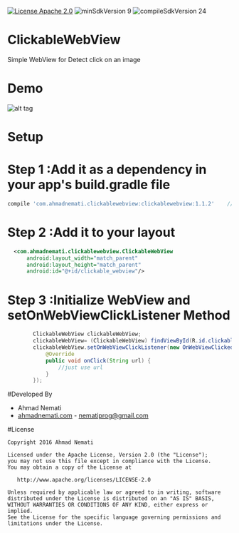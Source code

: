 [![License Apache 2.0](https://img.shields.io/badge/License-Apache%202.0-blue.svg?style=true)](http://www.apache.org/licenses/LICENSE-2.0)
![minSdkVersion 9](https://img.shields.io/badge/minSdkVersion-9-red.svg?style=true)
![compileSdkVersion 24](https://img.shields.io/badge/compileSdkVersion-24-yellow.svg?style=true)
# ClickableWebView
Simple WebView for Detect click on an image

# Demo
![alt tag](https://raw.githubusercontent.com/AhmadNemati/ClickableWebView/test/art/webview.gif)
# Setup
# Step 1 :Add it as a dependency in your app's build.gradle file

```gradle
compile 'com.ahmadnemati.clickablewebview:clickablewebview:1.1.2'    //jcenter()
```
# Step 2 :Add it to your layout
```xml
  <com.ahmadnemati.clickablewebview.ClickableWebView
      android:layout_width="match_parent"
      android:layout_height="match_parent"
      android:id="@+id/clickable_webview"/>
```
# Step 3 :Initialize WebView and setOnWebViewClickListener Method
```java
        ClickableWebView clickableWebView;
        clickableWebView= (ClickableWebView) findViewById(R.id.clickable_webview);
        clickableWebView.setOnWebViewClickListener(new OnWebViewClicked() {
            @Override
            public void onClick(String url) {
                //just use url
            }
        });
```
#Developed By

* Ahmad Nemati 
 * [ahmadnemati.com](http://ahmadnemati.com) - <nematiprog@gmail.com>


#License

    Copyright 2016 Ahmad Nemati

    Licensed under the Apache License, Version 2.0 (the "License");
    you may not use this file except in compliance with the License.
    You may obtain a copy of the License at

       http://www.apache.org/licenses/LICENSE-2.0

    Unless required by applicable law or agreed to in writing, software
    distributed under the License is distributed on an "AS IS" BASIS,
    WITHOUT WARRANTIES OR CONDITIONS OF ANY KIND, either express or implied.
    See the License for the specific language governing permissions and
    limitations under the License.


